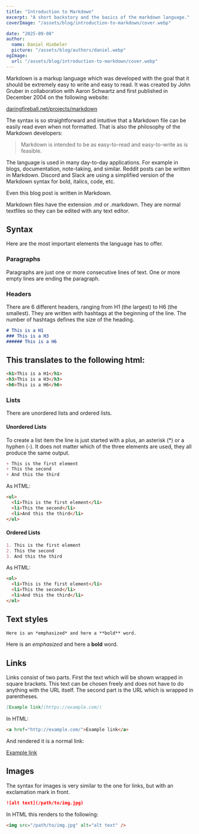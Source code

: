 ```yaml
---
title: "Introduction to Markdown"
excerpt: "A short backstory and the basics of the markdown language."
coverImage: "/assets/blog/introduction-to-markdown/cover.webp"

date: "2025-09-08"
author:
  name: Daniel Hiebeler
  picture: "/assets/blog/authors/daniel.webp"
ogImage:
  url: "/assets/blog/introduction-to-markdown/cover.webp"
---
```


Markdown is a markup language which was developed with the goal that it should be extremely easy to write and easy to read.
It was created by John Gruber in collaboration with Aaron Schwartz and first published in December 2004 on the following website:

 [daringfireball.net/projects/markdown](https://daringfireball.net/projects/markdown/)

The syntax is so straightforward and intuitive that a Markdown file can be easily read even when not formatted.
That is also the philosophy of the Markdown developers:

> Markdown is intended to be as easy-to-read and easy-to-write as is feasible.



The language is used in many day-to-day applications. For example in blogs, documentation, note-taking, and similar. Reddit posts can be written in Markdown. Discord and Slack are using a simplified version of the Markdown syntax for bold, italics, code, etc.


Even this blog post is written in Markdown.

Markdown files have the extension .md or .markdown. They are normal textfiles so they can be edited with any text editor.


## Syntax

Here are the most important elements the language has to offer.

### Paragraphs

Paragraphs are just one or more consecutive lines of text. One or more empty lines are ending the paragraph.

### Headers

There are 6 different headers, ranging from H1 (the largest) to H6 (the smallest). They are written with hashtags at the beginning of the line. The number of hashtags defines the size of the heading.

```markdown
# This is a H1
### This is a H3
###### This is a H6
```

This translates to the following html:
---
```html
<h1>This is a H1</h1>
<h3>This is a H3</h3>
<h6>This is a H6</h6>
```

### Lists

There are unordered lists and ordered lists.

#### Unordered Lists

To create a list item the line is just started with a plus, an asterisk (*) or a hyphen (-). It does not matter which of the three elements are used, they all produce the same output.

```markdown
+ This is the first element
+ This the second
+ And this the third
```

As HTML:

```markdown
<ul>
  <li>This is the first element</li>
  <li>This the second</li>
  <li>And this the third</li>
</ul>
```

#### Ordered Lists

```markdown
1. This is the first element
2. This the second
3. And this the third
```

As HTML:

```markdown
<ol>
  <li>This is the first element</li>
  <li>This the second</li>
  <li>And this the third</li>
</ol>
```

## Text styles

```markdown
Here is an *emphasized* and here a **bold** word.
```

Here is an *emphasized* and here a **bold** word.

## Links

Links consist of two parts. First the text which will be shown wrapped in square brackets. This text can be chosen freely and does not have to do anything with the URL itself.
The second part is the URL which is wrapped in parentheses.

```markdown
[Example link](https://example.com/)
```

In HTML:

```html
<a href="http://example.com/">Example link</a>
````

And rendered it is a normal link:

[Example link](https://example.com/)


## Images

The syntax for images is very similar to the one for links, but with an exclamation mark in front.

```markdown
![alt text](/path/to/img.jpg)
```

In HTML this renders to the following:

```html
<img src="/path/to/img.jpg" alt="alt text" />
```